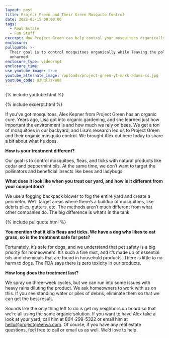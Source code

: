```yaml
---
layout: post
title: Project Green and Their Green Mosquito Control
date: 2022-05-15 00:00:00
tags:
  - Real Estate
  - Fun Stuff
excerpt: How Project Green can help control your mosquitoes organically.
enclosure:
pullquote: >-
  Their goal is to control mosquitoes organically while leaving the pollinators
  unharmed.
enclosure_type: video/mp4
enclosure_time:
use_youtube_image: true
youtube_alternate_image: /uploads/project-green-yt-mark-adams-ss.jpg
youtube_code: U3Uql7s-808
---
```

{% include youtube.html %}

{% include excerpt.html %}

If you’ve got mosquitoes, Alex Kepner from Project Green has an organic cure. Years ago, Lisa got into organic gardening, and she learned just how important the environment is and how much we rely on bees. We get a ton of mosquitoes in our backyard, and Lisa’s research led us to Project Green and their organic mosquito control. We brought Alex out here today to share a bit about what he does.&nbsp;

**How is your treatment different?**

Our goal is to control mosquitoes, fleas, and ticks with natural products like cedar and peppermint oils. At the same time, we don’t want to target the pollinators and beneficial insects like bees and ladybugs.&nbsp;

**What does it look like when you treat our yard, and how is it different from your competitors?**

We use a fogging backpack blower to fog the entire yard and create a perimeter. We’ll target areas where there’s a buildup of mosquitoes, like debris piles, gutters, etc. The methods aren’t much different from what other companies do. The big difference is what’s in the tank.

{% include pullquote.html %}

**You mention that it kills fleas and ticks. We have a dog who likes to eat grass, so is the treatment safe for pets?**

Fortunately, it’s safe for dogs, and we understand that pet safety is a big priority for homeowners. It’s such a fine mist, and it’s made up of essential oils and chemicals that are found in household products. There is little to no harm to dogs. The FDA says there is zero toxicity in our products.&nbsp;

**How long does the treatment last?**

We spray on three-week cycles, but we can run into some issues with heavy rains diluting the product. We ask homeowners to work with us on this. If you see standing water or piles of debris, eliminate them so that we can get the best result.

Sounds like the only thing left to do is get my neighbors on board so that we’re all using the same organic solution. If you want to have Alex take a look at your yard, call him at 804-299-5322 or email him at [hello@projectgreenva.com](mailto:hello@projectgreenva.com). Of course, if you have any real estate questions, feel free to call or email us as well. We’d love to help.
